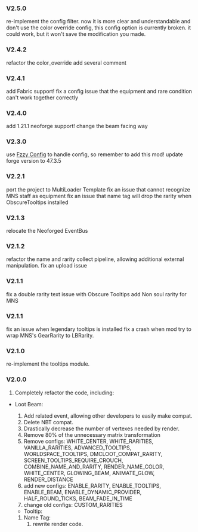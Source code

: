 ### V2.5.0
re-implement the config filter. now it is more clear and understandable
and don't use the color override config, this config option is currently broken.
it could work, but it won't save the modification you made.

### V2.4.2
refactor the color_override
add several comment

### V2.4.1
add Fabric support!
fix a config issue that the equipment and rare condition can't work together correctly

### V2.4.0
add 1.21.1 neoforge support!
change the beam facing way

### V2.3.0

use [Fzzy Config](https://www.curseforge.com/minecraft/mc-mods/fzzy-config/files/5969656) to handle config, so remember to add this mod!
update forge version to 47.3.5

### V2.2.1

port the project to MultiLoader Template
fix an issue that cannot recognize MNS staff as equipment
fix an issue that name tag will drop the rarity when ObscureTooltips installed

### V2.1.3

relocate the Neoforged EventBus

### V2.1.2

refactor the name and rarity collect pipeline, allowing additional external manipulation.
fix an upload issue

### V2.1.1

fix a double rarity text issue with Obscure Tooltips
add Non soul rarity for MNS

### V2.1.1

fix an issue when legendary tooltips is installed
fix a crash when mod try to wrap MNS's GearRarity to LBRarity.

### V2.1.0

re-implement the tooltips module.

### V2.0.0

1. Completely refactor the code, including:

* Loot Beam:
    1) Add related event, allowing other developers to easily make compat.
    2) Delete NBT compat.
    3) Drastically decrease the number of vertexes needed by render.
    4) Remove 80% of the unnecessary matrix transformation
    5) Remove configs: WHITE_CENTER, WHITE_RARITIES, VANILLA_RARITIES, ADVANCED_TOOLTIPS, WORLDSPACE_TOOLTIPS,
       DMCLOOT_COMPAT_RARITY, SCREEN_TOOLTIPS_REQUIRE_CROUCH, COMBINE_NAME_AND_RARITY, RENDER_NAME_COLOR, WHITE_CENTER, GLOWING_BEAM, ANIMATE_GLOW, RENDER_DISTANCE
    6) add new configs: ENABLE_RARITY, ENABLE_TOOLTIPS, ENABLE_BEAM, ENABLE_DYNAMIC_PROVIDER, HALF_ROUND_TICKS, BEAM_FADE_IN_TIME
    7) change old configs: CUSTOM_RARITIES

    * Tooltip:

    1) Name Tag:
        1) rewrite render code.
    